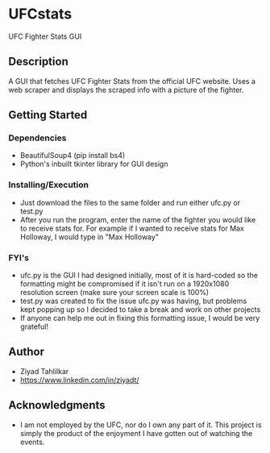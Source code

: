 # UFCstats

UFC Fighter Stats GUI

## Description

A GUI that fetches UFC Fighter Stats from the official UFC website. Uses a web scraper and displays the scraped info with a picture of the fighter.

## Getting Started

### Dependencies

* BeautifulSoup4 (pip install bs4)
* Python's inbuilt tkinter library for GUI design

### Installing/Execution

* Just download the files to the same folder and run either ufc.py or test.py
* After you run the program, enter the name of the fighter you would like to receive stats for. For example if I wanted to receive stats for Max Holloway, I would type in "Max Holloway"

### FYI's

* ufc.py is the GUI I had designed initially, most of it is hard-coded so the formatting might be compromised if it isn't run on a 1920x1080 resolution screen (make sure your screen scale is 100%)
* test.py was created to fix the issue ufc.py was having, but problems kept popping up so I decided to take a break and work on other projects
* If anyone can help me out in fixing this formatting issue, I would be very grateful!

## Author
* Ziyad Tahlilkar
* https://www.linkedin.com/in/ziyadt/

## Acknowledgments
* I am not employed by the UFC, nor do I own any part of it. This project is simply the product of the enjoyment I have gotten out of watching the events.
